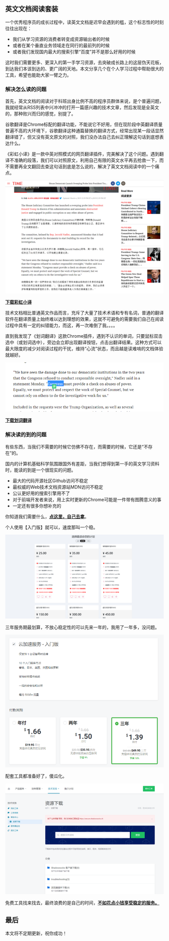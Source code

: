 
## 英文文档阅读套装

一个优秀程序员的成长过程中，读英文文档是迟早会遇到的槛，这个标志性的时刻往往出现在：

- 我们从学习资源的消费者转变成资源输出者的时候
- 或者在某个垂直业务领域走在同行的最前列的时候
- 或者我们发现国内最大的搜索引擎“百度”并不是那么好用的时候

这时我们需要更多、更深入的第一手学习资源，去突破成长路上的这层伪天花板，到达我们本该到达的、更广阔的天地。本文分享几个在个人学习过程中帮助很大的工具，希望也能助大家一臂之力。

### 解决怎么读的问题

首先，英文文档的阅读对于科班出身比例不高的程序员群体来说，是个普遍问题，我就经常从RSS列表中兴冲冲的打开一篇感兴趣的技术文章，然后发现是全英文的，那种败兴而归的感觉，别提了。

谷歌翻译是Chrome标配的翻译功能，不能说它不好用，但在现阶段中英翻译质量普遍不高的大环境下，谷歌翻译这种通篇替换的翻译方式，经常出现某一段话显然翻译错了，但又没有英文原文的对照，我们没办法自己去纠正理解这句话到底想表达什么。

《彩虹小译》是一款中英对照模式的网页翻译插件，完美解决了这个问题。遇到翻译不准确的段落，我们可以对照原文，利用自己有限的英文水平再去抢救一下，而不需要再全文翻回去查这句话到底是怎么说的，解决了英文文档阅读中的一个痛点。

![caiyunxiaoyi](img/caiyunxiaoyi.png)

[**下载彩虹小译**](https://chrome.google.com/webstore/detail/lingocloud-interpreter/jmpepeebcbihafjjadogphmbgiffiajh?utm_source=chrome-ntp-icon)

技术文档相比普通英文作品而言，充斥了大量了技术术语和专有名词，普通的翻译软件在翻译质量上始终难以达到理想的效果，这就不可避免的需要我们自己在阅读过程中具有一定的纠错能力，而这，再一次难倒了我。。。。

直到我发现了《划词翻译》这款Chrome插件，遇到不认识的单词，只要鼠标双击选中（或划词选中），旁边会立即出现翻译按钮，点击出翻译结果。这种方式可以最大限度的减少对阅读过程的干扰，维持“心流”状态，而且越是读难啃的文档体验就越好。

![huacifanyi](img/huacifanyi.png)

[**下载划词翻译**](https://github.com/Selection-Translator/crx-selection-translate)

### 解决读的到的问题

有些东西，当我们不需要的时候它仿佛不存在，而需要的时候，它还是“不存在”的。

国内的计算机基础科学氛围跟国外有差距，当我们想得到第一手的英文学习资料时，能读的到是一个很现实的问题。

- 最大的代码开源社区Github访问不稳定
- 最权威的Web技术文档资源站MDN访问不稳定
- 公认更好用的搜索引擎用不了
- 对于前端开发者来说，用上实时更新的Chrome可能是一件带有图腾意义的事
- 一定还有很多你想补充的

你知道我们需要什么，[**点这里，自己去拿**](https://order.shadowsocks.at/aff.php?aff=19825)。

个人使用【入门版】就可以，速度那叫一个稳。

![tools-1](img/tools-1.png)

三年服务期最划算，不放心稳定性的可以先来一年的，我用了一年多，没问题。

![tools-2](img/tools-2.png)

配套工具都准备好了，傻瓜化。

![tools-3](img/tools-3.png)

免费工具找来找去，最终浪费的是自己的时间，[**不如花点小钱享受稳定的服务。**](https://order.shadowsocks.at/aff.php?aff=19825)

## 最后

本文将不定期更新，祝你成功！